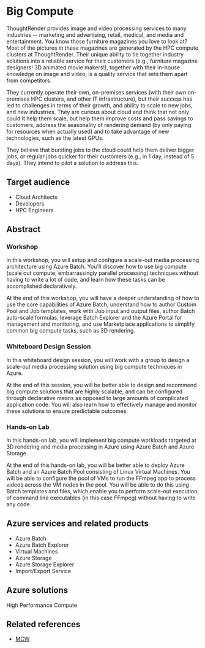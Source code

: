 # Big Compute

ThoughtRender provides image and video processing services to many industries -- marketing and advertising, retail, medical, and media and entertainment. You know those furniture magazines you love to look at? Most of the pictures in these magazines are generated by the HPC compute clusters at ThoughtRender. Their unique ability to tie together industry solutions into a reliable service for their customers (e.g., furniture magazine designers! 3D animated movie makers!), together with their in-house knowledge on image and video, is a quality service that sets them apart from competitors.

They currently operate their own, on-premises services (with their own on-premises HPC clusters, and other IT infrastructure), but their success has led to challenges in terms of their growth, and ability to scale to new jobs, and new industries. They are curious about cloud and think that not only could it help them scale, but help them improve costs and pass savings to customers, address the seasonality of rendering demand (by only paying for resources when actually used) and to take advantage of new technologies, such as the latest GPUs.

They believe that bursting jobs to the cloud could help them deliver bigger jobs, or regular jobs quicker for their customers (e.g., in 1 day, instead of 5 days). They intend to pilot a solution to address this.

## Target audience

- Cloud Architects
- Developers
- HPC Engineers

## Abstract

### Workshop

In this workshop, you will setup and configure a scale-out media processing architecture using Azure Batch. You'll discover how to use big compute (scale out compute, embarrassingly parallel processing) techniques without having to write a lot of code, and learn how these tasks can be accomplished declaratively.

At the end of this workshop, you will have a deeper understanding of how to use the core capabilities of Azure Batch, understand how to author Custom Pool and Job templates, work with Job input and output files, author Batch auto-scale formulas, leverage Batch Explorer and the Azure Portal for management and monitoring, and use Marketplace applications to simplify common big compute tasks, such as 3D rendering.

### Whiteboard Design Session

In this whiteboard design session, you will work with a group to design a scale-out media processing solution using big compute techniques in Azure.

At the end of this session, you will be better able to design and recommend big compute solutions that are highly scalable, and can be configured through declarative means as opposed to large amounts of complicated application code. You will also learn how to effectively manage and monitor these solutions to ensure predictable outcomes.

### Hands-on Lab

In this hands-on lab, you will implement big compute workloads targeted at 3D rendering and media processing in Azure using Azure Batch and Azure Storage.

At the end of this hands-on lab, you will be better able to deploy Azure Batch and an Azure Batch Pool consisting of Linux Virtual Machines. You will be able to configure the pool of VMs to run the FFmpeg app to process videos across the VM nodes in the pool. You will be able to do this using Batch templates and files, which enable you to perform scale-out execution of command line executables (in this case FFmpeg) without having to write any code.

## Azure services and related products

- Azure Batch
- Azure Batch Explorer
- Virtual Machines
- Azure Storage
- Azure Storage Explorer
- Import/Export Service

## Azure solutions

High Performance Compute

## Related references

- [MCW](https://github.com/Microsoft/MCW)